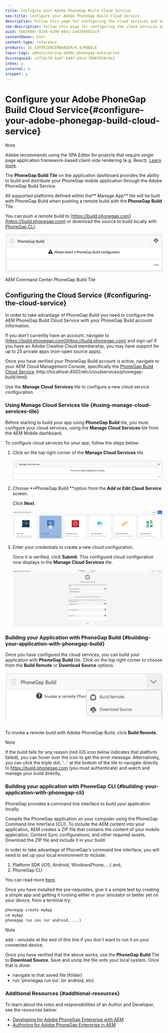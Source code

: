 ```yaml
---
title: Configure your Adobe PhoneGap Build Cloud Service
seo-title: Configure your Adobe PhoneGap Build Cloud Service
description: Follow this page for configuring the cloud services and building your application with PhoneGap build.
seo-description: Follow this page for configuring the cloud services and building your application with PhoneGap build.
uuid: 5b619d9c-8a36-4290-b651-2ad3f86922c9
contentOwner: User
content-type: reference
products: SG_EXPERIENCEMANAGER/6.4/MOBILE
topic-tags: administering-adobe-phonegap-enterprise
discoiquuid: c1f2dc70-4a8f-444f-a9c4-7806f010c4e1
index: y
internal: n
snippet: y
---
```


# Configure your Adobe PhoneGap Build Cloud Service{#configure-your-adobe-phonegap-build-cloud-service}

>[!NOTE]
>
>Adobe recommends using the SPA Editor for projects that require single page application framework-based client-side rendering (e.g. React). [Learn more](../../sites/developing/using/spa-overview.md).

The **PhoneGap Build Tile** on the application dashboard provides the ability to build and distribute your PhoneGap mobile application through the Adobe PhoneGap Build Service.

All supported platforms defined within the** Manage App** tile will be built with PhoneGap Build when pushing a remote build with the **PhoneGap Build** Tile.

You can push a remote build to [https://build.phonegap.com](https://build.phonegap.com) or download the source to build locally with [PhoneGap CLI](http://docs.phonegap.com/references/phonegap-cli/).

![PhoneGap Build Tile](assets/chlimage_1-60.png)

AEM Command Center PhoneGap Build Tile

## Configuring the Cloud Service {#configuring-the-cloud-service}

In order to take advantage of PhoneGap Build you need to configure the AEM PhoneGap Build Cloud Service with your PhoneGap Build account information.

If you don't currently have an account, navigate to [https://build.phonegap.com](https://build.phonegap.com) and sign up! If you have an Adobe Creative Cloud membership, you may have support for up to 25 private apps (non-open source apps).

Once you have verified your PhoneGap Build account is active, navigate to your AEM Cloud Management Console, specifically the [PhoneGap Build Cloud Service](http://localhost:4502/etc/cloudservices/phonegap-build.html) (http://localhost:4502/etc/cloudservices/phonegap-build.html).

Use the **Manage Cloud Services** tile to configure a new cloud service configuration.

### Using Manage Cloud Services tile {#using-manage-cloud-services-tile}

Before starting to build your app using **PhoneGap Build** tile, you must configure your cloud services, using the **Manage Cloud Services** tile from the AEM Mobile dashboard.

To configure cloud services for your app, follow the steps below:

1. Click on the top right corner of the **Manage Cloud Services** tile.

   ![](assets/chlimage_1-61.png)

1. Choose **PhoneGap Build **option from the **Add or Edit Cloud Service** screen.

   Click **Next**.

   ![](assets/chlimage_1-62.png)

1. Enter your credentials to create a new cloud configuration.

   Once it is verified, click **Submit**. This configured cloud configuration now displays in the **Manage Cloud Services** tile.

   ![](assets/chlimage_1-63.png)

### Building your Application with PhoneGap Build {#building-your-application-with-phonegap-build}

Once you have configured the cloud services, you can build your application with **PhoneGap Build** tile. Click on the top right corner to choose from the **Build Remote** or **Download Source** options.

![](assets/chlimage_1-64.png)

To invoke a remote build with Adobe PhoneGap Build, click **Build Remote**.

>[!NOTE]
>
>If the build fails for any reason (red iOS icon below indicates that platform failed), you can hover over the icon to get the error message. Alternatively, you can click the triple dot, '...' at the bottom of the tile to navigate directly to https://build.phonegap.com (you must authenticate) and watch and manage your build directly.

### Building your application with PhoneGap CLI {#building-your-application-with-phonegap-cli}

PhoneGap provides a command line interface to build your application locally.

Compile the PhoneGap application on your computer using the PhoneGap Command line Interface (CLI). To include the AEM content into your application, AEM creates a ZIP file that contains the content of your mobile application, Content Sync configurations, and other required assets. Download the ZIP file and include it in your build.

In order to take advantage of PhoneGap's command line interface, you will need to set up your local environment to include:

1. Platform SDK (iOS, Android, WindowsPhone, ...) and,
1. PhoneGap CLI

You can read more [here](http://docs.phonegap.com/references/phonegap-cli/).  

Once you have installed the pre-requisites, give it a simple test by creating a simple app and getting it running either in your simulator or better yet on your device, from a terminal try:  

```xml
phonegap create myApp
cd myApp
phonegap run ios (or android, ...) 
```

>[!NOTE]
>
>add --emulate at the end of this line if you don't want to run it on your connected device.

Once you have verified that the above works, use the **PhoneGap Build** Tile to **Download Source**. Save and unzip the file onto your local system. Once that is done:

* navigate to that saved file (folder) 
* run 'phonegap run ios' (or android, etc)

### Additional Resources {#additional-resources}

To learn about the roles and responsibilities of an Author and Developer, see the resources below:

* [Developing for Adobe PhoneGap Enterprise with AEM](../../mobile/using/developing-in-phonegap.md)
* [Authoring for Adobe PhoneGap Enterprise in AEM](../../mobile/using/phonegap.md)

